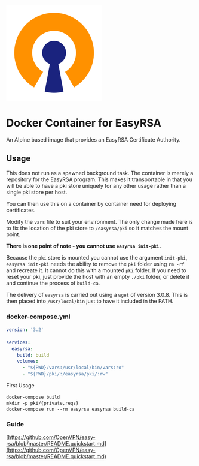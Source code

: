 ![OpenVPN Logo](./.assets/openvpn_logo.png)
# Docker Container for EasyRSA

An Alpine based image that provides an EasyRSA Certificate Authority.

## Usage

This does not run as a spawned background task. The container is merely a repository for the EasyRSA program. This makes it transportable in that you will be able to have a pki store uniquely for any other usage rather than a single pki store per host.

You can then use this on a container by container need for deploying certificates.

Modify the `vars` file to suit your environment. The only change made here is to fix the location of the pki store to `/easyrsa/pki` so it matches the mount point.

**There is one point of note - you cannot use `easyrsa init-pki`.**

Because the `pki` store is mounted you cannot use the argument `init-pki`, `easyrsa init-pki` needs the ability to remove the `pki` folder using `rm -rf` and recreate it. It cannot do this with a mounted `pki` folder. If you need to reset your pki, just provide the host with an empty `./pki` folder, or delete it and continue the process of `build-ca`.

The delivery of `easyrsa` is carried out using a `wget` of version 3.0.8. This is then placed into `/usr/local/bin` just to have it included in the PATH.

### docker-compose.yml

```yaml
version: '3.2'

services:
  easyrsa:
    build: build
    volumes:
      - "${PWD}/vars:/usr/local/bin/vars:ro"
      - "${PWD}/pki/:/easyrsa/pki/:rw"
```

First Usage

```shell
docker-compose build
mkdir -p pki/{private,reqs}
docker-compose run --rm easyrsa easyrsa build-ca
```

### Guide

[https://github.com/OpenVPN/easy-rsa/blob/master/README.quickstart.md](https://github.com/OpenVPN/easy-rsa/blob/master/README.quickstart.md)
